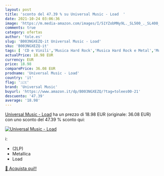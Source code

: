 ```yaml
---
layout: post
title: 'sconto del 47.39 % su Universal Music - Load  '
date: 2021-10-24 03:06:36
image: 'https://m.media-amazon.com/images/I/51YZobMNy9L._SL500_._SL400_.jpg'
comments: true
category: ofertas
author: 'tole.es'
slug: 'B003NGXEZQ-it Universal Music - Load'
sku: 'B003NGXEZQ-it'
tags: [ 'CD e Vinili','Musica Hard Rock','Musica Hard Rock e Metal','Musica Heavy Metal','Rock','universal music', ]
actualPrice: 18.98 EUR
currency: EUR
price: 18.98
comparePrice: 36.08 EUR
prodname: 'Universal Music - Load'
country: 'it'
flag: '🇮🇹'
brand: 'Universal Music'
buyurl: 'https://www.amazon.it/dp/B003NGXEZQ/?tag=tolees00-21'
descuento: '47.39'
average: '18.98'
---
```


[Universal Music - Load](https://www.amazon.it/dp/B003NGXEZQ/?tag=tolees00-21) ha un prezzo di 18.98 EUR (originale: 36.08 EUR) con uno sconto del 47.39 % sconto qui:

[![Universal Music - Load](https://m.media-amazon.com/images/I/51YZobMNy9L._SL500_._SL400_.jpg)](https://www.amazon.it/dp/B003NGXEZQ/?tag=tolees00-21)

ℹ️:

- (2LP)
- Metallica
- Load

[🛒 Acquista qui!!](https://www.amazon.it/dp/B003NGXEZQ/?tag=tolees00-21)
